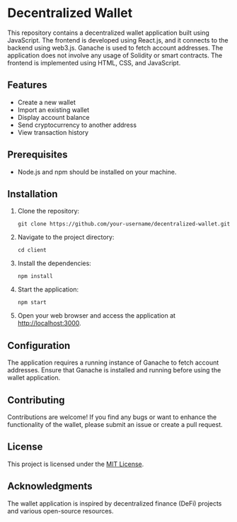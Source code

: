 # Decentralized Wallet

This repository contains a decentralized wallet application built using JavaScript. The frontend is developed using React.js, and it connects to the backend using web3.js. Ganache is used to fetch account addresses. The application does not involve any usage of Solidity or smart contracts. The frontend is implemented using HTML, CSS, and JavaScript.

## Features

- Create a new wallet
- Import an existing wallet
- Display account balance
- Send cryptocurrency to another address
- View transaction history

## Prerequisites

- Node.js and npm should be installed on your machine.

## Installation

1. Clone the repository:

   ```shell
   git clone https://github.com/your-username/decentralized-wallet.git
   ```

2. Navigate to the project directory:

   ```shell
   cd client
   ```

3. Install the dependencies:

   ```shell
   npm install
   ```

4. Start the application:

   ```shell
   npm start
   ```

5. Open your web browser and access the application at [http://localhost:3000](http://localhost:3000).

## Configuration

The application requires a running instance of Ganache to fetch account addresses. Ensure that Ganache is installed and running before using the wallet application.

## Contributing

Contributions are welcome! If you find any bugs or want to enhance the functionality of the wallet, please submit an issue or create a pull request.

## License

This project is licensed under the [MIT License](LICENSE).

## Acknowledgments

The wallet application is inspired by decentralized finance (DeFi) projects and various open-source resources.
